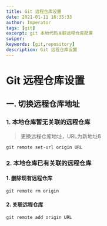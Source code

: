 ```yaml
---
title: Git 远程仓库设置
date: 2021-01-11 16:35:33
author: Imperator
tags: [git]
excerpt: git 本地代码关联远程仓库配置
swiper: 
keywords: [git,repository]
description: Git 远程仓库设置
---
```


# Git 远程仓库设置

## 一. 切换远程仓库地址

### 1. 本地仓库暂无关联的远程仓库

> 更换远程仓库地址，URL为新地址ß

```git
git remote set-url origin URL
```

### 2. 本地仓库已有关联的远程仓库

#### 1. 删除现有远程仓库

```git
git remote rm origin
```

#### 2. 关联远程仓库

```git
git remote add origin URL
```
